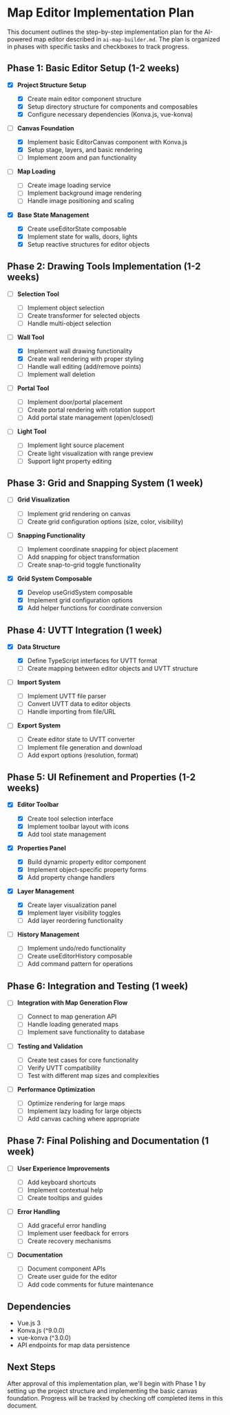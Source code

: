 # Map Editor Implementation Plan

This document outlines the step-by-step implementation plan for the AI-powered map editor described in `ai-map-builder.md`. The plan is organized in phases with specific tasks and checkboxes to track progress.

## Phase 1: Basic Editor Setup (1-2 weeks)

- [x] **Project Structure Setup**

  - [x] Create main editor component structure
  - [x] Setup directory structure for components and composables
  - [x] Configure necessary dependencies (Konva.js, vue-konva)

- [ ] **Canvas Foundation**

  - [x] Implement basic EditorCanvas component with Konva.js
  - [x] Setup stage, layers, and basic rendering
  - [ ] Implement zoom and pan functionality

- [ ] **Map Loading**

  - [ ] Create image loading service
  - [ ] Implement background image rendering
  - [ ] Handle image positioning and scaling

- [x] **Base State Management**
  - [x] Create useEditorState composable
  - [x] Implement state for walls, doors, lights
  - [x] Setup reactive structures for editor objects

## Phase 2: Drawing Tools Implementation (1-2 weeks)

- [ ] **Selection Tool**

  - [ ] Implement object selection
  - [ ] Create transformer for selected objects
  - [ ] Handle multi-object selection

- [ ] **Wall Tool**

  - [x] Implement wall drawing functionality
  - [x] Create wall rendering with proper styling
  - [ ] Handle wall editing (add/remove points)
  - [ ] Implement wall deletion

- [ ] **Portal Tool**
  - [ ] Implement door/portal placement
  - [ ] Create portal rendering with rotation support
  - [ ] Add portal state management (open/closed)
- [ ] **Light Tool**
  - [ ] Implement light source placement
  - [ ] Create light visualization with range preview
  - [ ] Support light property editing

## Phase 3: Grid and Snapping System (1 week)

- [ ] **Grid Visualization**

  - [ ] Implement grid rendering on canvas
  - [ ] Create grid configuration options (size, color, visibility)

- [ ] **Snapping Functionality**

  - [ ] Implement coordinate snapping for object placement
  - [ ] Add snapping for object transformation
  - [ ] Create snap-to-grid toggle functionality

- [x] **Grid System Composable**
  - [x] Develop useGridSystem composable
  - [x] Implement grid configuration options
  - [x] Add helper functions for coordinate conversion

## Phase 4: UVTT Integration (1 week)

- [x] **Data Structure**

  - [x] Define TypeScript interfaces for UVTT format
  - [ ] Create mapping between editor objects and UVTT structure

- [ ] **Import System**

  - [ ] Implement UVTT file parser
  - [ ] Convert UVTT data to editor objects
  - [ ] Handle importing from file/URL

- [ ] **Export System**
  - [ ] Create editor state to UVTT converter
  - [ ] Implement file generation and download
  - [ ] Add export options (resolution, format)

## Phase 5: UI Refinement and Properties (1-2 weeks)

- [x] **Editor Toolbar**

  - [x] Create tool selection interface
  - [x] Implement toolbar layout with icons
  - [x] Add tool state management

- [x] **Properties Panel**

  - [x] Build dynamic property editor component
  - [x] Implement object-specific property forms
  - [x] Add property change handlers

- [x] **Layer Management**

  - [x] Create layer visualization panel
  - [x] Implement layer visibility toggles
  - [ ] Add layer reordering functionality

- [ ] **History Management**
  - [ ] Implement undo/redo functionality
  - [ ] Create useEditorHistory composable
  - [ ] Add command pattern for operations

## Phase 6: Integration and Testing (1 week)

- [ ] **Integration with Map Generation Flow**

  - [ ] Connect to map generation API
  - [ ] Handle loading generated maps
  - [ ] Implement save functionality to database

- [ ] **Testing and Validation**

  - [ ] Create test cases for core functionality
  - [ ] Verify UVTT compatibility
  - [ ] Test with different map sizes and complexities

- [ ] **Performance Optimization**
  - [ ] Optimize rendering for large maps
  - [ ] Implement lazy loading for large objects
  - [ ] Add canvas caching where appropriate

## Phase 7: Final Polishing and Documentation (1 week)

- [ ] **User Experience Improvements**

  - [ ] Add keyboard shortcuts
  - [ ] Implement contextual help
  - [ ] Create tooltips and guides

- [ ] **Error Handling**

  - [ ] Add graceful error handling
  - [ ] Implement user feedback for errors
  - [ ] Create recovery mechanisms

- [ ] **Documentation**
  - [ ] Document component APIs
  - [ ] Create user guide for the editor
  - [ ] Add code comments for future maintenance

## Dependencies

- Vue.js 3
- Konva.js (^9.0.0)
- vue-konva (^3.0.0)
- API endpoints for map data persistence

## Next Steps

After approval of this implementation plan, we'll begin with Phase 1 by setting up the project structure and implementing the basic canvas foundation. Progress will be tracked by checking off completed items in this document.
